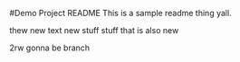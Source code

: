 #Demo Project README
This is a sample readme thing yall.


thew new text
new stuff
stuff that is also new

2rw
gonna be branch

